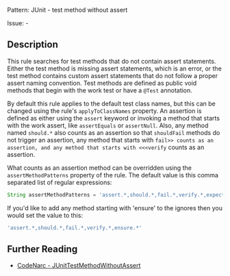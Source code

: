 Pattern: JUnit - test method without assert

Issue: -

## Description

This rule searches for test methods that do not contain assert statements. Either the test method is missing assert statements, which is an error, or the test method contains custom assert statements that do not follow a proper assert naming convention. Test methods are defined as public void methods that begin with the work test or have a `@Test` annotation. 

By default this rule applies to the default test class names, but this can be changed using the rule's `applyToClassNames` property. An assertion is defined as either using the `assert` keyword or invoking a method that starts with the work assert, like `assertEquals` or `assertNull`. Also, any method named `should.*` also counts as an assertion so that `shouldFail` methods do not trigger an assertion, any method that starts with `fail>> counts as an assertion, and any method that starts with <<<verify` counts as an assertion.

What counts as an assertion method can be overridden using the `assertMethodPatterns` property of the rule. The default value is this comma separated list of regular expressions:

``` groovy
String assertMethodPatterns = 'assert.*,should.*,fail.*,verify.*,expect.*'
```

If you'd like to add any method starting with 'ensure' to the ignores then you would set the value to this:

``` groovy
'assert.*,should.*,fail.*,verify.*,ensure.*'
```

## Further Reading

* [CodeNarc - JUnitTestMethodWithoutAssert](https://codenarc.github.io/CodeNarc/codenarc-rules-junit.html#junittestmethodwithoutassert-rule)